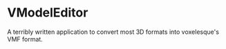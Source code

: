 # VModelEditor

A terribly written application to convert most 3D formats into voxelesque's VMF format.
